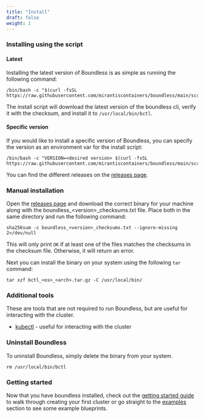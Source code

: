 ```yaml
---
title: "Install"
draft: false
weight: 1
---
```


### Installing using the script

#### Latest

Installing the latest version of Boundless is as simple as running the following command:

```shell
/bin/bash -c "$(curl -fsSL https://raw.githubusercontent.com/mirantiscontainers/boundless/main/scripts/install.sh)"
```
The install script will download the latest version of the boundless cli, verify it with the checksum, and install it to `/usr/local/bin/bctl`.

#### Specific version

If you would like to install a specific version of Boundless, you can specify the version as an environment var for the install script:

```shell
/bin/bash -c "VERSION=<desired version> $(curl -fsSL https://raw.githubusercontent.com/mirantiscontainers/boundless/main/scripts/install.sh)"
```

You can find the different releases on the [releases page](https://github.com/mirantiscontainers/boundless/releases).

### Manual installation

Open the [releases page](https://github.com/mirantiscontainers/boundless/releases) and download the correct binary for your machine along with the boundless_\<version\>_checksums.txt file.
Place both in the same directory and run the following command:

```shell
sha256sum -c boundless_<version>_checksums.txt --ignore-missing 2>/dev/null
```

This will only print `OK` if at least one of the files matches the checksums in the checksum file. Otherwise, it will return an error.

Next you can install the binary on your system using the following `tar` command:

```shell
tar xzf bctl_<os>_<arch>.tar.gz -C /usr/local/bin/
```

### Additional tools

These are tools that are not required to run Boundless, but are useful for interacting with the cluster.

* [kubectl](https://kubernetes.io/docs/tasks/tools/install-kubectl/) - useful for interacting with the cluster

### Uninstall Boundless

To uninstall Boundless, simply delete the binary from your system.
```shell
rm /usr/local/bin/bctl
```

### Getting started

Now that you have boundless installed, check out the [getting started guide](../getting-started) to walk through creating your first cluster or go straight to the [examples](docs/examples) section to see some example blueprints.
